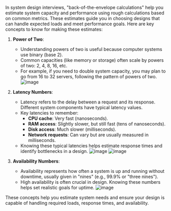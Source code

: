 In system design interviews, "back-of-the-envelope calculations" help you estimate system capacity and performance using rough calculations based on common metrics. These estimates guide you in choosing designs that can handle expected loads and meet performance goals. Here are key concepts to know for making these estimates:

1. **Power of Two**:
   - Understanding powers of two is useful because computer systems use binary (base 2). 
   - Common capacities (like memory or storage) often scale by powers of two: 2, 4, 8, 16, etc.
   - For example, if you need to double system capacity, you may plan to go from 16 to 32 servers, following the pattern of powers of two.
![image](https://github.com/user-attachments/assets/70d2d9eb-5b65-4b94-8b26-92e8b8c6c819)

2. **Latency Numbers**:
   - Latency refers to the delay between a request and its response. Different system components have typical latency values.
   - Key latencies to remember:
     - **CPU cache**: Very fast (nanoseconds).
     - **RAM access**: Slightly slower, but still fast (tens of nanoseconds).
     - **Disk access**: Much slower (milliseconds).
     - **Network requests**: Can vary but are usually measured in milliseconds.
   - Knowing these typical latencies helps estimate response times and identify bottlenecks in a design.
![image](https://github.com/user-attachments/assets/7a444d6e-acf3-4d20-8433-07e2ac07d509)
![image](https://github.com/user-attachments/assets/9e48c1d6-72ac-44bc-80c4-fe7c57ddb3b1)

3. **Availability Numbers**:
   - Availability represents how often a system is up and running without downtime, usually given in "nines" (e.g., 99.9% or "three nines").
   - High availability is often crucial in design. Knowing these numbers helps set realistic goals for uptime.
![image](https://github.com/user-attachments/assets/5364f141-1dad-4188-a6c4-6098f083a2a9)

These concepts help you estimate system needs and ensure your design is capable of handling required loads, response times, and availability.

